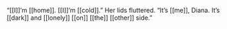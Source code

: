 “[[I]]’m [[home]]. [[I]]’m [[cold]].” Her lids fluttered. “It’s [[me]], Diana. It’s [[dark]] and [[lonely]] [[on]] [[the]] [[other]] side.”